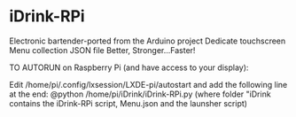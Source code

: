# iDrink-RPi
Electronic bartender-ported from the Arduino project
Dedicate touchscreen
Menu collection JSON file
Better, Stronger...Faster!

TO AUTORUN on Raspberry Pi (and have access to your display):

Edit /home/pi/.config/lxsession/LXDE-pi/autostart and add the following line at the end:
@python /home/pi/iDrink/iDrink-RPi.py (where folder "iDrink contains the iDrink-RPi script, Menu.json and the launsher script)
